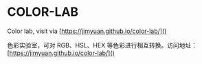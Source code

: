 # COLOR-LAB

Color lab, visit via [https://jimyuan.github.io/color-lab/]()

色彩实验室，可对 RGB、HSL、HEX 等色彩进行相互转换。访问地址：[https://jimyuan.github.io/color-lab/]()
